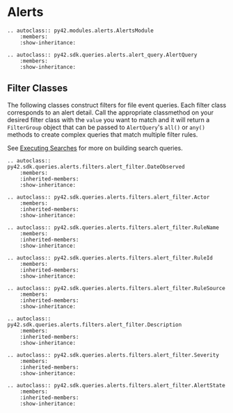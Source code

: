 # Alerts

```eval_rst
.. autoclass:: py42.modules.alerts.AlertsModule
    :members:
    :show-inheritance:
```

```eval_rst
.. autoclass:: py42.sdk.queries.alerts.alert_query.AlertQuery
    :members:
    :show-inheritance:
```

## Filter Classes

The following classes construct filters for file event queries. Each filter class corresponds to an alert detail.
Call the appropriate classmethod on your desired filter class with the `value` you want to match and it will return a
`FilterGroup` object that can be passed to `AlertQuery`'s `all()` or `any()` methods to create complex queries
that match multiple filter rules.

See [Executing Searches](../userguides/searches.md) for more on building search queries.

```eval_rst
.. autoclass:: py42.sdk.queries.alerts.filters.alert_filter.DateObserved
    :members:
    :inherited-members:
    :show-inheritance:
```

```eval_rst
.. autoclass:: py42.sdk.queries.alerts.filters.alert_filter.Actor
    :members:
    :inherited-members:
    :show-inheritance:
```

```eval_rst
.. autoclass:: py42.sdk.queries.alerts.filters.alert_filter.RuleName
    :members:
    :inherited-members:
    :show-inheritance:
```

```eval_rst
.. autoclass:: py42.sdk.queries.alerts.filters.alert_filter.RuleId
    :members:
    :inherited-members:
    :show-inheritance:
```

```eval_rst
.. autoclass:: py42.sdk.queries.alerts.filters.alert_filter.RuleSource
    :members:
    :inherited-members:
    :show-inheritance:
```

```eval_rst
.. autoclass:: py42.sdk.queries.alerts.filters.alert_filter.Description
    :members:
    :inherited-members:
    :show-inheritance:
```

```eval_rst
.. autoclass:: py42.sdk.queries.alerts.filters.alert_filter.Severity
    :members:
    :inherited-members:
    :show-inheritance:
```

```eval_rst
.. autoclass:: py42.sdk.queries.alerts.filters.alert_filter.AlertState
    :members:
    :inherited-members:
    :show-inheritance:
```
